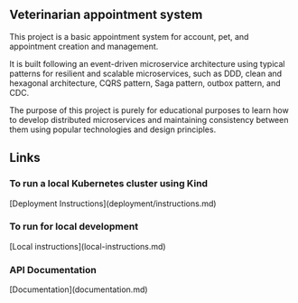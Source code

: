 <h2>Veterinarian appointment system</h2>

This project is a basic appointment system for account, pet, and appointment creation and management. 

It is built following an event-driven microservice architecture using typical patterns for resilient and scalable microservices, such as DDD, clean and hexagonal architecture, CQRS pattern, Saga pattern, outbox pattern, and CDC.

The purpose of this project is purely for educational purposes to learn how to develop distributed microservices and maintaining consistency between them using popular technologies and design principles.

<h2>Links</h2>

<h3>To run a local Kubernetes cluster using Kind</h3>
[Deployment Instructions](deployment/instructions.md)

<h3>To run for local development</h3>
[Local instructions](local-instructions.md)

<h3>API Documentation</h3>
[Documentation](documentation.md)